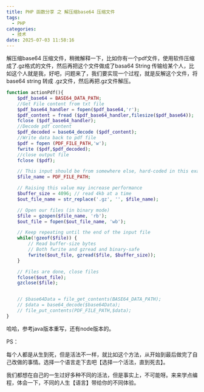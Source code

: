 ```yaml
---
title: PHP 函数分享 之 解压缩base64 压缩文件
tags:
  - PHP
categories:
  - 技术
date: 2025-07-03 11:58:16
---
```


解压缩base64 压缩文件，稍微解释一下，比如你有一个pdf文件，使用软件压缩成了.gz格式的文件，然后再把这个文件做成了basa64 String 传输给某个人，比如这个人就是我，好吧，问题来了，我们要实现一个过程，就是反解这个文件，将base64 string 转成 .gz文件，然后再把.gz文件解压。

```php
function actionPdf(){
    $pdf_base64 = BASE64_DATA_PATH;
    //Get File content from txt file
    $pdf_base64_handler = fopen($pdf_base64,'r');
    $pdf_content = fread ($pdf_base64_handler,filesize($pdf_base64));
    fclose ($pdf_base64_handler);
    //Decode pdf content
    $pdf_decoded = base64_decode ($pdf_content);
    //Write data back to pdf file
    $pdf = fopen (PDF_FILE_PATH,'w');
    fwrite ($pdf,$pdf_decoded);
    //close output file
    fclose ($pdf);

    // This input should be from somewhere else, hard-coded in this example
    $file_name = PDF_FILE_PATH;

    // Raising this value may increase performance
    $buffer_size = 4096; // read 4kb at a time
    $out_file_name = str_replace('.gz', '', $file_name);

    // Open our files (in binary mode)
    $file = gzopen($file_name, 'rb');
    $out_file = fopen($out_file_name, 'wb');

    // Keep repeating until the end of the input file
    while(!gzeof($file)) {
        // Read buffer-size bytes
        // Both fwrite and gzread and binary-safe
        fwrite($out_file, gzread($file, $buffer_size));
    }

    // Files are done, close files
    fclose($out_file);
    gzclose($file);


    // $base64Data = file_get_contents(BASE64_DATA_PATH);
    // $data = base64_decode($base64Data);
    // file_put_contents(PDF_FILE_PATH,$data);
}
```

哈哈，参考java版本重写，还有node版本的。

PS：

每个人都是从生到死，但是活法不一样，就比如这个方法，从开始到最后做完了自己改做的事情。选择一个语言走下去吧【选择一个活法，直到死去】。

我们都想在自己的一生过好多种不同的活法，但是事实上，不可能呀。来来学点编程，体会一下，不同的人生【语言】带给你的不同体验。


